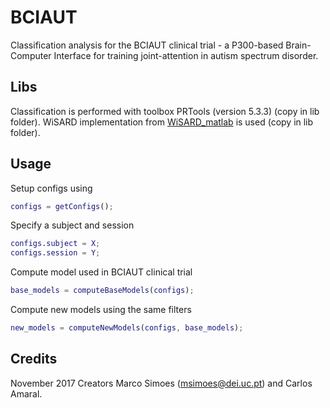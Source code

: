 # BCIAUT
Classification analysis for the BCIAUT clinical trial - a P300-based Brain-Computer Interface for training joint-attention in autism spectrum disorder.

## Libs
Classification is performed with toolbox PRTools (version 5.3.3) (copy in lib folder).
WiSARD implementation from [WiSARD_matlab](https://github.com/disbeat/WiSARD_matlab) is used (copy in lib folder).


## Usage

Setup configs using 
```matlab
configs = getConfigs();
````

Specify a subject and session
```matlab
configs.subject = X;
configs.session = Y;
````

Compute model used in BCIAUT clinical trial
```matlab
base_models = computeBaseModels(configs);
````


Compute new models using the same filters
```matlab
new_models = computeNewModels(configs, base_models);
````


## Credits

November 2017
Creators Marco Simoes (msimoes@dei.uc.pt) and Carlos Amaral.




